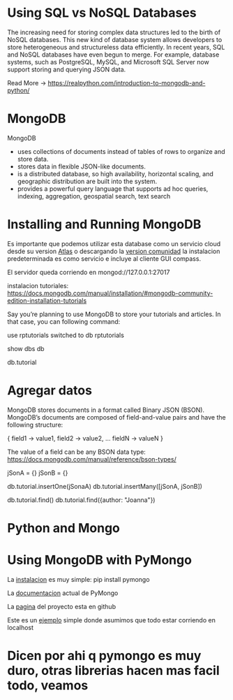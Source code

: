 # Using SQL vs NoSQL Databases
The increasing need for storing complex data structures led to the birth of NoSQL databases. This new kind of database system allows developers to store heterogeneous and structureless data efficiently.
In recent years, SQL and NoSQL databases have even begun to merge.
For example, database systems, such as PostgreSQL, MySQL, and Microsoft SQL Server now support storing and querying JSON data.

Read More -> https://realpython.com/introduction-to-mongodb-and-python/

# MongoDB
MongoDB
- uses collections of documents instead of tables of rows to organize and store data.
- stores data in flexible JSON-like documents.
- is a distributed database, so high availability, horizontal scaling, and geographic distribution are built into the system. 
- provides a powerful query language that supports ad hoc queries, indexing, aggregation, geospatial search, text search


# Installing and Running MongoDB

Es importante que podemos utilizar esta database como un servicio cloud desde su version [Atlas](https://www.mongodb.com/es/atlas) o descargando la [version comunidad](https://www.mongodb.com/try/download/community) la instalacion predeterminada es como servicio e incluye al cliente GUI compass.

El servidor queda corriendo en mongod://127.0.0.1:27017

	
instalacion tutoriales:
https://docs.mongodb.com/manual/installation/#mongodb-community-edition-installation-tutorials

	
Say you’re planning to use MongoDB to store your tutorials and articles. In that case, you can following command:
	
use rptutorials
switched to db rptutorials
	
show dbs
db

db.tutorial
	

# Agregar datos

MongoDB stores documents in a format called Binary JSON (BSON). MongoDB’s documents are composed of field-and-value pairs and have the following structure:
	
{
	field1 → value1,
	field2 → value2,
	...
	fieldN → valueN
}
	

The value of a field can be any BSON data type: https://docs.mongodb.com/manual/reference/bson-types/

jSonA = {}
jSonB = {}
	
db.tutorial.insertOne(jSonaA)
db.tutorial.insertMany([jSonA, jSonB])

db.tutorial.find()
db.tutorial.find({author: "Joanna"})



# Python and Mongo

# Using MongoDB with PyMongo

La [instalacion](https://pypi.org/project/pymongo/) es muy simple: pip install pymongo
	
La [documentacion](https://pymongo.readthedocs.io/en/stable/) actual de PyMongo

La [pagina](https://github.com/mongodb/mongo-python-driver) del proyecto esta en github

Este es un [ejemplo](https://pymongo.readthedocs.io/en/stable/tutorial.html) simple donde asumimos que todo estar corriendo en localhost


# Dicen por ahi q pymongo es muy duro, otras librerias hacen mas facil todo, veamos

